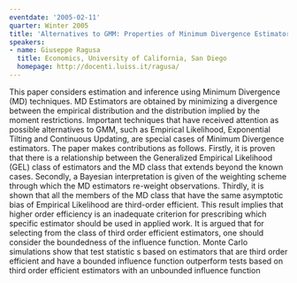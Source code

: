 ```yaml
---
eventdate: '2005-02-11'
quarter: Winter 2005
title: 'Alternatives to GMM: Properties of Minimum Divergence Estimators'
speakers:
- name: Giuseppe Ragusa
  title: Economics, University of California, San Diego
  homepage: http://docenti.luiss.it/ragusa/
---
```

This paper considers estimation and inference using Minimum Divergence (MD) techniques. MD Estimators are obtained by minimizing a divergence between the empirical distribution and the distribution implied by the moment restrictions. Important techniques that have received attention as possible alternatives to GMM, such as Empirical Likelihood, Exponential Tilting and Continuous Updating, are special cases of Minimum Divergence estimators. The paper makes contributions as follows. Firstly, it is proven that there is a relationship between the Generalized Empirical Likelihood (GEL) class of estimators and the MD class that extends beyond the known cases. Secondly, a Bayesian interpretation is given of the weighting scheme through which the MD estimators re-weight observations. Thirdly, it is shown that all the members of the MD class that have the same asymptotic bias of Empirical Likelihood are third-order efficient. This result implies that higher order efficiency is an inadequate criterion for prescribing which specific estimator should be used in applied work. It is argued that for selecting from the class of third order efficient estimators, one should consider the boundedness of the influence function. Monte Carlo simulations show that test statistic s based on estimators that are third order efficient and have a bounded influence function outperform tests based on third order efficient estimators with an unbounded influence function